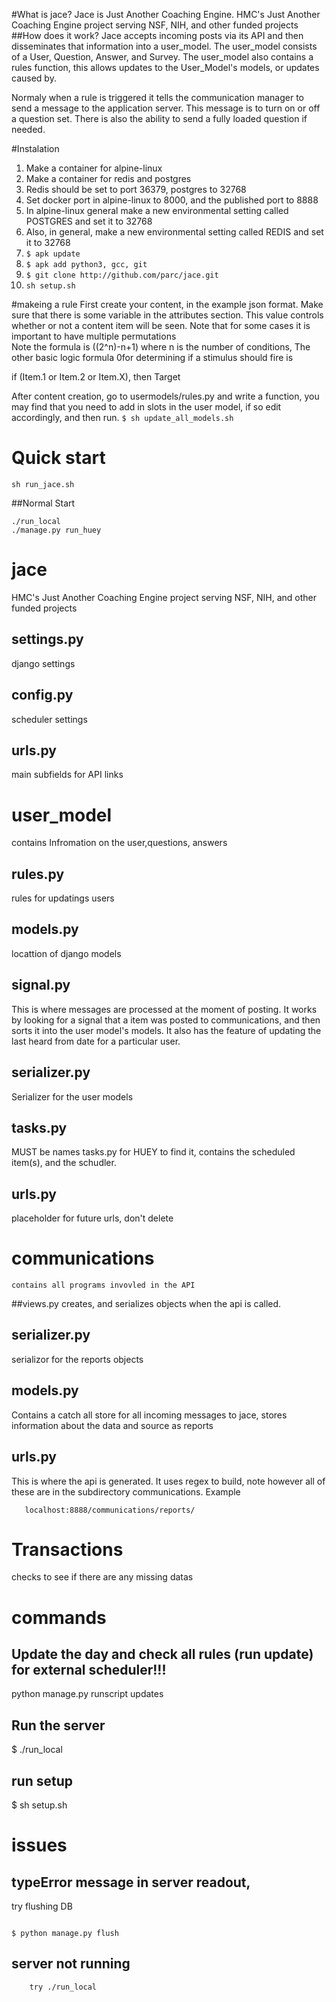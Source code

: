 #What is jace?
Jace is Just Another Coaching Engine. HMC's Just Another Coaching Engine project serving NSF, NIH, and other funded projects
##How does it work?
Jace accepts incoming posts via its API and then disseminates that information into a user_model.
The user_model consists of a User, Question, Answer, and Survey. The user_model also contains a rules function, this allows
updates to the User_Model's models, or updates caused by. 

Normaly when a rule is triggered it tells the communication manager to send a message to the application server.
This message is to turn on or off a question set. There is also the ability to send a fully loaded question if needed.


#Instalation
1. Make a container for alpine-linux
2. Make a container for redis and postgres
3. Redis should be set to port 36379, postgres to 32768
4. Set docker port in alpine-linux to 8000, and the published port to 8888
5. In alpine-linux general make a new environmental setting called POSTGRES and set it to 32768
6. Also, in general, make a new environmental setting called REDIS and set it to 32768
7. ```$ apk update```
8. ```$ apk add python3, gcc, git```
9. ```$ git clone http://github.com/parc/jace.git``` 
10. ``` sh setup.sh ```

#makeing a rule
First create your content, in the example json format. Make sure that there is some variable in the attributes section.
This value controls whether or not a content item will be seen. Note that for some cases it is important to have multiple permutations  
Note the formula is ((2^n)-n+1) where n is the number of conditions,
The other basic logic formula 0for determining if a stimulus should fire is 

if (Item.1 or Item.2 or Item.X), then Target

After content creation, go to usermodels/rules.py and write a function, you may find that you need to add in slots in the
user model, if so edit accordingly, and then run.
```$ sh update_all_models.sh```


# Quick start
```
sh run_jace.sh
```
##Normal Start
```
./run_local
./manage.py run_huey
```

# jace
   HMC's Just Another Coaching Engine project serving NSF, NIH, and other funded projects
  ## settings.py
   django settings
  ## config.py
   scheduler settings
  ## urls.py
   main subfields for API links
        

# user_model
   contains Infromation on the user,questions, answers
    
   ## rules.py
   rules for updatings users
   ## models.py
   locattion of django models
   ## signal.py
   This is where messages are processed at the moment of posting. It works by looking for a signal
   that a item was posted to communications, and then sorts it into the user model's models. It also has 
   the feature of updating the last heard from date for a particular user.
   ## serializer.py
   Serializer for the user models
   ## tasks.py
   MUST be names tasks.py for HUEY to find it, contains the scheduled item(s), and the schudler.
   ## urls.py
   placeholder for future urls, don't delete

# communications
    contains all programs invovled in the API
   ##views.py
   creates, and serializes objects when the api is called.
   ## serializer.py
   serializor for the reports objects
   ## models.py
   Contains a catch all store for all incoming messages to jace, stores information about the data and source
   as reports
   ## urls.py
   This is where the api is generated. It uses regex to build, note however all of these are in
   the subdirectory communications. Example  
```
   localhost:8888/communications/reports/
```
# Transactions

   checks to see if there are any missing datas

# commands
 
 ## Update the day and check all rules (run update) for external scheduler!!!
 python manage.py runscript updates 
 ## Run the server
 $ ./run_local
 ## run setup
 $ sh setup.sh
 
 
# issues
   ## typeError message in server readout,
   try flushing DB
        
          
```        

$ python manage.py flush

```

   
   ## server not running
        try ./run_local
        
    
        
 